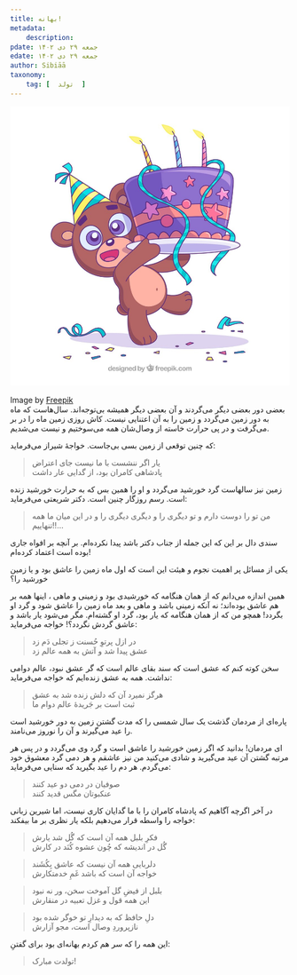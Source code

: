 ```yaml
---
title: بهانه!
metadata: 
    description: 
pdate: جمعه ۲۹ دی ۱۴۰۲
edate: جمعه ۲۹ دی ۱۴۰۲    
author: Sibiāā
taxonomy:
    tag: [  تولد  ]
---
```

![ تولدت مبارک! ](colorful-birthday-composition-with-lovely-style_23-2147831067.jpg?classes=center)
<div class="align-center">
Image by <a href="https://www.freepik.com/free-vector/colorful-birthday-composition-with-lovely-style_3336002.htm">Freepik</a>
</div>
 بعضی دور بعضی دیگر می‌گردند و  آن بعضی دیگر همیشه بی‌توجه‌اند. سال‌هاست که ماه به دور زمین می‌گردد و زمین را به آن اعتنایی نیست. کاش روزی زمین ماه را در بر می‌گرفت و در پی حرارت خاسته از وصال‌شان همه می‌سوختیم و نیست می‌شدیم.
 
 که چنین توقعی از زمین بسی بی‌جاست. خواجهٔ شیراز می‌فرماید:
 
 > یار اگر ننشست با ما نیست جای اعتراض  
پادشاهی کامران بود، از گدایی عار داشت

زمین نیز سالهاست گرد خورشید می‌گردد و او را همین بس که به حرارت خورشید زنده است. رسم روزگار چنین است. دکتر شریعتی می‌فرماید:

> من تو را دوست دارم و تو دیگری را و دیگری دیگری را و در این میان ما همه تنهاییم!!...

 سندی دال بر این که این جمله از جناب دکتر باشد پیدا نکرده‌ام. بر آنچه بر افواه جاری بوده است اعتماد کرده‌ام!
 
یکی از مسائل پر اهمیت نجوم و هیئت این است که اول ماه زمین را عاشق بود و یا زمین خورشید را؟

همین اندازه می‌دانم که از همان هنگامه که خورشیدی بود و زمینی و ماهی ، اینها همه بر هم عاشق بوده‌اند؛ نه آنکه زمینی باشد و ماهی و بعد ماه زمین را عاشق شود و گرد او بگردد!
همچو من که از همان هنگامه که یار بود، گرد او گشته‌ام. مگر می‌شود یار باشد و عاشق گردش نگردد؟! خواجه می‌فرماید:

> در ازل پرتوِ حُسنت ز تجلی دَم زد  
عشق پیدا شد و آتش به همه عالم زد

سخن کوته کنم که عشق است که سند بقای عالم است که گر عشق نبود، عالم دوامی نداشت. همه به عشق زنده‌ایم که خواجه می‌فرماید:

> هرگز نمیرد آن که دلش زنده شد به عشق  
ثبت است بر جَریدهٔ عالم دوام ما



پاره‌ای از مردمان گذشت یک سال شمسی را که مدت گشتن زمین به دور خورشید است را عید می‌گیرند و آن را نوروز می‌نامند. 

ای مردمان! بدانید که اگر زمین خورشید را عاشق است و گرد وی می‌گردد و در پس هر مرتبه گشتن آن عید می‌گیرید و شادی می‌کنید من نیز عاشقم و هر دمی گرد معشوق خود می‌گردم. هر دم را عید بگیرید که سنایی می‌فرماید:

> صوفیان در دمی دو عید کنند  
عنکبوتان مگس قدید کنند

در آخر اگرچه آگاهیم که پادشاه کامران را با ما گدایان کاری نیست، اما شیرین زبانی خواجه را واسطه قرار می‌دهیم بلکه یار نظری بر ما بیفکند:

> فکرِ بلبل همه آن است که گُل شد یارش  
گُل در اندیشه که چُون عشوه کُنَد در کارش

> دلربایی همه آن نیست که عاشق بِکُشَند  
خواجه آن است که باشد غَمِ خدمتکارش

> بلبل از فیضِ گل آموخت سخن، ور نه نبود  
این همه قول و غزل تعبیه در منقارش

> دلِ حافظ که به دیدارِ تو خوگر شده بود  
نازپروردِ وصال است، مجو آزارش

این همه را که سر هم کردم بهانه‌ای بود برای گفتنِ: 

> تولدت مبارک!
